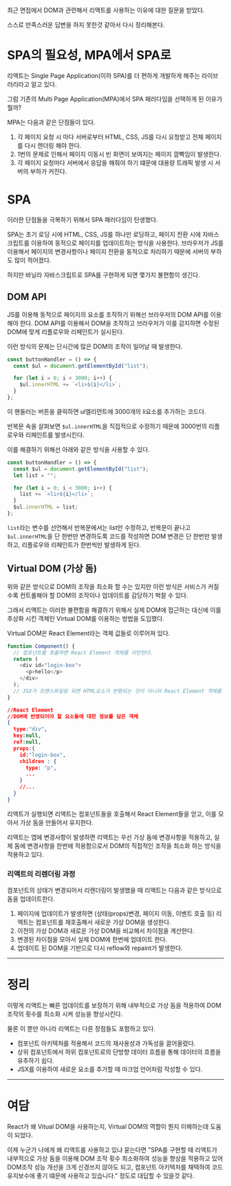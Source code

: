 
최근 면접에서 DOM과 관련해서 리액트를 사용하는 이유에 대한 질문을 받았다.

스스로 만족스러운 답변을 하지 못한것 같아서 다시 정리해본다.

# SPA의 필요성, MPA에서 SPA로

리액트는 Single Page Application(이하 SPA)를 더 편하게 개발하게 해주는 라이브러리라고 알고 있다.

그럼 기존의 Multi Page Application(MPA)에서 SPA 패러다임을 선택하게 된 이유가 뭘까?

MPA는 다음과 같은 단점들이 있다.

1. 각 페이지 요청 시 마다 서버로부터 HTML, CSS, JS를 다시 요청받고 전체 페이지를 다시 렌더링 해야 한다.
2. 1번의 문제로 인해서 페이지 이동시 빈 화면이 보여지는 페이지 깜빡임이 발생한다.
3. 각 페이지 요청마다 서버에서 응답을 해줘야 하기 떄문에 대용량 트래픽 발생 시 서버의 부하가 커진다.

# SPA

이러한 단점들을 극복하기 위해서 SPA 패러다임이 탄생했다.

SPA는 초기 로딩 시에 HTML, CSS, JS를 하나만 로딩하고, 페이지 전환 시에 자바스크립트를 이용하여 동적으로 페이지를 업데이트하는 방식을 사용한다. 브라우저가 JS를 이용해서 페이지의 변경사항이나 페이지 전환을 동적으로 처리하기 때문에 서버의 부하도 많이 적어졌다.

하지만 바닐라 자바스크립트로 SPA를 구현하게 되면 몇가지 불편함이 생긴다.

## DOM API

JS를 이용해 동적으로 페이지의 요소를 조작하기 위해선 브라우저의 DOM API를 이용해야 한다. DOM API를 이용해서 DOM을 조작하고 브라우저가 이를 감지하면 수정된 DOM에 맞게 리플로우와 리페인트가 실시된다.

이런 방식의 문제는 단시간에 많은 DOM의 조작이 일어날 때 발생한다.

```js
const buttonHandler = () => {
  const $ul = document.getElementById("list");

  for (let i = 0; i < 3000; i++) {
    $ul.innerHTML += `<li>${i}</li>`;
  }
};
```

이 핸들러는 버튼을 클릭하면 ul엘리먼트에 3000개의 li요소를 추가하는 코드다.

반복문 속을 살펴보면 `$ul.innerHTML`을 직접적으로 수정하기 때문에 3000번의 리플로우와 리페인트를 발생시킨다.

이를 해결하기 위해선 아래와 같은 방식을 사용할 수 있다.

```js
const buttonHandler = () => {
  const $ul = document.getElementById("list");
  let list = "";

  for (let i = 0; i < 3000; i++) {
    list += `<li>${i}</li>`;
  }
  $ul.innerHTML = list;
};
```

`list`라는 변수를 선언해서 반복문에서는 list만 수정하고, 반복문이 끝나고 `$ul.innerHTML`을 단 한번만 변경하도록 코드를 작성하면 DOM 변경은 단 한번만 발생하고, 리플로우와 리페인트가 한번씩만 발생하게 된다.

## Virtual DOM (가상 돔)

위와 같은 방식으로 DOM의 조작을 최소화 할 수는 있지만 이런 방식은 서비스가 커질수록 컨트롤해야 할 DOM의 조작이나 업데이트를 감당하기 벅찰 수 있다.

그래서 리액트는 이러한 불편함을 해결하기 위해서 실제 DOM에 접근하는 대신에 이를 추상화 시킨 객체인 Virtual DOM를 이용하는 방법을 도입했다.

Virtual DOM은 React Element라는 객체 값들로 이루어져 있다.

```js
function Component() {
  // 컴포넌트를 호출하면 React Element 객체를 리턴한다.
  return (
    <div id="login-box">
      <p>hello</p>
    </div>
  );
  // JSX가 트랜스파일링 되면 HTML요소가 반환되는 것이 아니라 React Element 객체를 리턴한다.
}
```

```json
//React Element
//DOM에 반영되어야 할 요소들에 대한 정보를 담은 객체
{
  type:"div",
  key:null,
  ref:null,
  props:{
    id:"login-box",
    children : {
      type: "p",
      ...
    }
    //...
  }
}
```

리액트가 실행되면 리액트는 컴포넌트들을 호출해서 React Element들을 얻고, 이를 모아서 가상 돔을 만들어서 유지한다.

리액트는 앱에 변경사항이 발생하면 리액트는 우선 가상 돔에 변경사항을 적용하고, 실제 돔에 변경사항을 한번에 적용함으로서 DOM의 직접적인 조작을 최소화 하는 방식을 적용하고 있다.

### 리액트의 리렌더링 과정

컴포넌트의 상태가 변경되어서 리렌더링이 발생했을 때 리액트는 다음과 같은 방식으로 돔을 업데이트한다.

1. 페이지에 업데이트가 발생하면 (상태(props)변경, 페이지 이동, 이벤트 호출 등) 리액트는 컴포넌트를 재호출해서 새로운 가상 DOM을 생성한다.
2. 이전의 가상 DOM과 새로운 가상 DOM을 비교해서 차이점을 계산한다.
3. 변경된 차이점을 모아서 실제 DOM에 한번에 업데이트 한다.
4. 업데이트 된 DOM을 기반으로 다시 reflow와 repaint가 발생한다.

---

# 정리

이렇게 리액트는 빠른 업데이트를 보장하기 위해 내부적으로 가상 돔을 적용하여 DOM 조작의 횟수를 최소화 시켜 성능을 향상시킨다.

물론 이 뿐만 아니라 리액트는 다른 장점들도 포함하고 있다.

- 컴포넌트 아키텍처를 적용해서 코드의 재사용성과 가독성을 끌어올렸다.
- 상위 컴포넌트에서 하위 컴포넌트로의 단방향 데이터 흐름을 통해 데이터의 흐름을 유추하기 쉽다.
- JSX를 이용하여 새로운 요소를 추가할 때 마크업 언어처럼 작성할 수 있다.

---

# 여담

React가 왜 Vitual DOM을 사용하는지, Virtual DOM의 역할이 뭔지 이해하는데 도움이 되었다.

이제 누군가 나에게 왜 리액트를 사용하고 있냐 묻는다면 "SPA를 구현할 때 리액트가 내부적으로 가상 돔을 이용해 DOM 조작 횟수 최소화하여 성능을 향상을 적용하고 있어 DOM조작 성능 개선을 크게 신경쓰지 않아도 되고, 컴포넌트 아키텍처를 채택하여 코드 유지보수에 좋기 떄문에 사용하고 있습니다." 정도로 대답할 수 있을것 같다.
